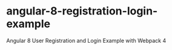 # angular-8-registration-login-example

Angular 8 User Registration and Login Example with Webpack 4
